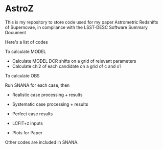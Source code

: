 # AstroZ

This is my repository to store code used for my paper Astrometric Redshifts of Supernovae, in compliance with the LSST-DESC Software Summary Document

Here's a list of codes

To calculate MODEL

- Calculate MODEL DCR shifts on a grid of relevant parameters
- Calculate chi2 of each candidate on a grid of c and x1

To calculate OBS

Run SNANA for each case, then 

- Realistic case processing + results
- Systematic case processing + results
- Perfect case results

- LCFIT+z inputs

- Plots for Paper

Other codes are included in SNANA.
